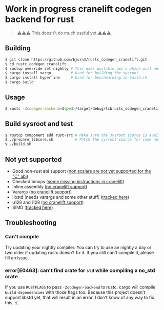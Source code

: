 # Work in progress cranelift codegen backend for rust

> ⚠⚠⚠ This doesn't do much useful yet ⚠⚠⚠

## Building

```bash
$ git clone https://github.com/bjorn3/rustc_codegen_cranelift.git
$ cd rustc_codegen_cranelift
$ rustup override set nightly # This uses unstable api's which will never be stabilized
$ cargo install xargo         # Used for building the sysroot
$ cargo install hyperfine     # Used for benchmarking in build.sh
$ cargo build
```

## Usage

```bash
$ rustc -Zcodegen-backend=$(pwd)/target/debug/librustc_codegen_cranelift.so my_crate.rs
```

## Build sysroot and test

```bash
$ rustup component add rust-src # Make sure the sysroot source is available
$ ./prepare_libcore.sh          # Patch the sysroot source for some not yet supported things
$ ./build.sh
```

## Not yet supported

* Good non-rust abi support ([non scalars are not yet supported for the "C" abi](https://github.com/bjorn3/rustc_codegen_cranelift/issues/10))
* Checked binops ([some missing instructions in cranelift](https://github.com/CraneStation/cranelift/issues/460))
* Inline assembly ([no cranelift support](https://github.com/CraneStation/cranelift/issues/444))
* Varargs ([no cranelift support](https://github.com/CraneStation/cranelift/issues/212))
* libstd (needs varargs and some other stuff) ([tracked here](https://github.com/bjorn3/rustc_codegen_cranelift/issues/146))
* u128 and i128 ([no cranelift support](https://github.com/CraneStation/cranelift/issues/354))
* SIMD ([tracked here](https://github.com/bjorn3/rustc_codegen_cranelift/issues/171))

## Troubleshooting

### Can't compile

Try updating your nightly compiler. You can try to use an nightly a day or two older if updating rustc doesn't fix it. If you still can't compile it, please fill an issue.

### error[E0463]: can't find crate for `std` while compiling a no_std crate

If you use `RUSTFLAGS` to pass `-Zcodegen-backend` to rustc, cargo will compile `build-dependencies` with those flags too. Because this project doesn't support libstd yet, that will result in an error. I don't know of any way to fix this. :(
